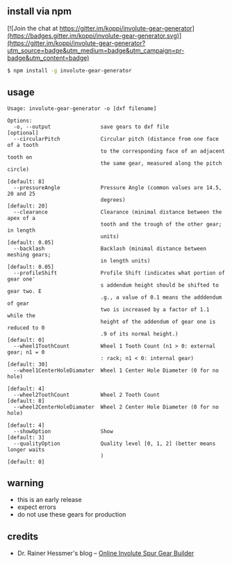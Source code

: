## install via npm

[![Join the chat at https://gitter.im/koppi/involute-gear-generator](https://badges.gitter.im/koppi/involute-gear-generator.svg)](https://gitter.im/koppi/involute-gear-generator?utm_source=badge&utm_medium=badge&utm_campaign=pr-badge&utm_content=badge)

```bash
$ npm install -g involute-gear-generator
```

## usage

```
Usage: involute-gear-generator -o [dxf filename]

Options:
  -o, --output                save gears to dxf file                  [optional]
  --circularPitch             Circular pitch (distance from one face of a tooth
                              to the corresponding face of an adjacent tooth on
                              the same gear, measured along the pitch circle)
                                                                    [default: 8]
  --pressureAngle             Pressure Angle (common values are 14.5, 20 and 25
                              degrees)                             [default: 20]
  --clearance                 Clearance (minimal distance between the apex of a
                              tooth and the trough of the other gear; in length
                              units)                             [default: 0.05]
  --backlash                  Backlash (minimal distance between meshing gears;
                              in length units)                   [default: 0.05]
  --profileShift              Profile Shift (indicates what portion of gear one'
                              s addendum height should be shifted to gear two. E
                              .g., a value of 0.1 means the adddendum of gear
                              two is increased by a factor of 1.1 while the
                              height of the addendum of gear one is reduced to 0
                              .9 of its normal height.)             [default: 0]
  --wheel1ToothCount          Wheel 1 Tooth Count (n1 > 0: external gear; n1 = 0
                              : rack; n1 < 0: internal gear)       [default: 30]
  --wheel1CenterHoleDiamater  Wheel 1 Center Hole Diameter (0 for no hole)
                                                                    [default: 4]
  --wheel2ToothCount          Wheel 2 Tooth Count                   [default: 8]
  --wheel2CenterHoleDiamater  Wheel 2 Center Hole Diameter (0 for no hole)
                                                                    [default: 4]
  --showOption                Show                                  [default: 3]
  --qualityOption             Quality level [0, 1, 2] (better means longer waits
                              )                                     [default: 0]
```

## warning

* this is an early release
* expect errors
* do not use these gears for production

## credits

* Dr. Rainer Hessmer's blog – [Online Involute Spur Gear Builder](http://www.hessmer.org/blog/2014/01/01/online-involute-spur-gear-builder/)
